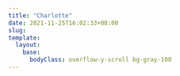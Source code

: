 ```yaml
---
title: "Charlotte"
date: 2021-11-25T16:02:33+08:00
slug: 
template:
  layout:
    base:
      bodyClass: overflow-y-scroll bg-gray-100
---
```

